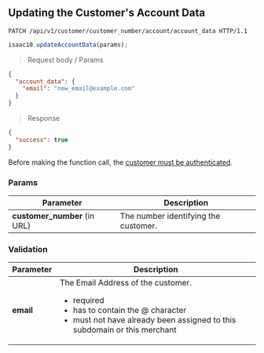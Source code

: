 ## Updating the Customer's Account Data

```http
PATCH /api/v1/customer/customer_number/account/account_data HTTP/1.1
```

```javascript
isaac10.updateAccountData(params);
```

> Request body / Params

```json
{
  "account_data": {
    "email": "new_email@example.com"
  }
}
```


> Response

```json
{
  "success": true
}
```


<aside class="success">
Before making the function call, the <a href="#customer-authentication">customer must be authenticated</a>.
</aside>

### Params

Parameter | Description
----------|-------------
**customer_number** (in URL) | The number identifying the customer.  

### Validation
Parameter | Description
----------|-------------
**email** | The Email Address of the customer. <ul> <li>required</li> <li>has to contain the @ character</li> <li>must not have already been assigned to this subdomain or this merchant</li> </ul>
